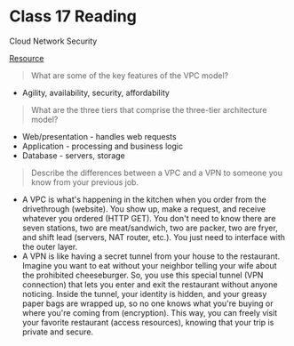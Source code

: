 # Class 17 Reading

Cloud Network Security

[Resource](https://www.ibm.com/topics/vpc)

> What are some of the key features of the VPC model?
   - Agility, availability, security, affordability

> What are the three tiers that comprise the three-tier architecture model?
   - Web/presentation - handles web requests
   - Application - processing and business logic
   - Database - servers, storage

> Describe the differences between a VPC and a VPN to someone you know from your previous job.
   - A VPC is what's happening in the kitchen when you order from the drivethrough (website). You show up, make a request, and receive whatever you ordered (HTTP GET). You don't need to know there are seven stations, two are meat/sandwich, two are packer, two are fryer, and shift lead (servers, NAT router, etc.). You just need to interface with the outer layer.
   - A VPN is like having a secret tunnel from your house to the restaurant. Imagine you want to eat without your neighbor telling your wife about the prohibited cheeseburger. So, you use this special tunnel (VPN connection) that lets you enter and exit the restaurant without anyone noticing. Inside the tunnel, your identity is hidden, and your greasy paper bags are wrapped up, so no one knows what you're buying or where you're coming from (encryption). This way, you can freely visit your favorite restaurant (access resources), knowing that your trip is private and secure.